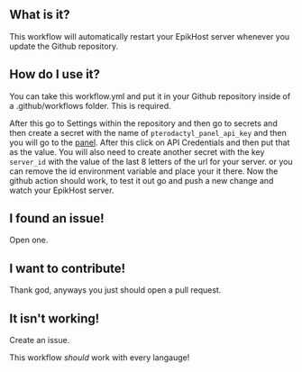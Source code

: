 ## What is it?
This workflow will automatically restart your EpikHost server whenever you update the Github repository.

## How do I use it?
You can take this workflow.yml and put it in your Github repository inside of a .github/workflows folder. This is required.

After this go to Settings within the repository and then go to secrets and then create a secret with the name of `pterodactyl_panel_api_key` and then you will go to the [panel](https://panel.epikhost.xyz). After this click on API Credentials and then put that as the value.
You will also need to create another secret with the key `server_id` with the value of the last 8 letters of the url for your server. or you can remove the id environment variable and place your it there.
Now the github action should work, to test it out go and push a new change and watch your EpikHost server.

## I found an issue!
Open one.

## I want to contribute!
Thank god, anyways you just should open a pull request.

## It isn't working!
Create an issue.

This workflow *should* work with every langauge!
